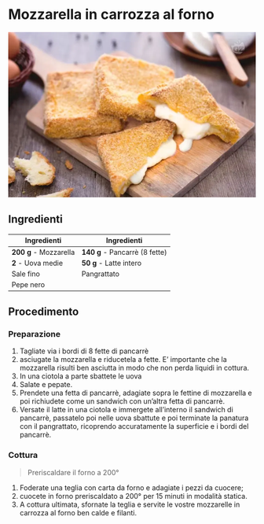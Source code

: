 # Mozzarella in carrozza al forno

![](img/Mozzarella-in-carrozza-al-forno.webp)

## Ingredienti

| Ingredienti                  | Ingredienti             |
| ---------------------------- | ----------------------- |
| **200 g** - Mozzarella | **140 g** - Pancarrè (8 fette) |
| **2** - Uova medie | **50 g** - Latte intero |
| Sale fino | Pangrattato |
| Pepe nero | |

## Procedimento

### Preparazione

1. Tagliate via i bordi di 8 fette di pancarrè
2. asciugate la mozzarella e riducetela a fette. E’ importante che la mozzarella risulti ben asciutta in modo che non perda liquidi in cottura. 
3. In una ciotola a parte sbattete le uova
4. Salate e pepate. 
5. Prendete una fetta di pancarrè, adagiate sopra le fettine di mozzarella e poi richiudete come un sandwich con un’altra fetta di pancarrè.
6. Versate il latte in una ciotola e immergete all’interno il sandwich di pancarrè, passatelo poi nelle uova sbattute e poi terminate la panatura con il pangrattato, ricoprendo accuratamente la superficie e i bordi del pancarrè.

### Cottura

> Preriscaldare il forno a 200°

1. Foderate una teglia con carta da forno e adagiate i pezzi da cuocere; 
2. cuocete in forno preriscaldato a 200° per 15 minuti in modalità statica. 
3. A cottura ultimata, sfornate la teglia e servite le vostre mozzarelle in carrozza al forno ben calde e filanti.
